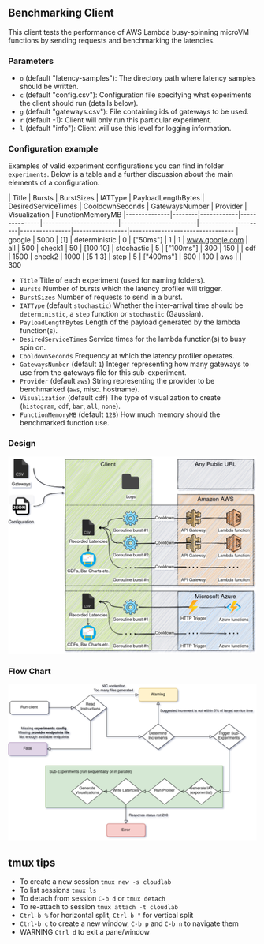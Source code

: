 ## Benchmarking Client
This client tests the performance of 
AWS Lambda busy-spinning microVM functions by sending requests and benchmarking the
latencies. 

### Parameters
- `o` (default "latency-samples"): The directory path where latency samples should be written.
- `c` (default "config.csv"): Configuration file specifying what experiments the client should run (details below).
- `g` (default "gateways.csv"): File containing ids of gateways to be used.
- `r` (default -1): Client will only run this particular experiment.
- `l` (default "info"): Client will use this level for logging information.

### Configuration example 
Examples of valid experiment configurations you can find in folder `experiments`. Below is a table and a further discussion
 about the main elements of a configuration.

| Title        | Bursts | BurstSizes | IATType       | PayloadLengthBytes     | DesiredServiceTimes    | CooldownSeconds     | GatewaysNumber | Provider        | Visualization | FunctionMemoryMB
|--------------|--------|------------|---------------|------------------------|------------------------|---------------------|----------------|-----------------|---------------------------------
| google       | 5000   | [1]        | deterministic | 0                      | ["50ms"]               | 1                   | 1              | www.google.com  | all           | 500
| check1       | 50     | [100 10]   | stochastic    | 5                      | ["100ms"]              | 300                 | 150            |                 | cdf           | 1500
| check2       | 1000   | [5 1 3]    | step          | 5                      | ["400ms"]              | 600                 | 100            | aws             |               | 300

- `Title` Title of each experiment (used for naming folders).
- `Bursts` Number of bursts which the latency profiler will trigger.
- `BurstSizes` Number of requests to send in a burst.
- `IATType` (default `stochastic`) Whether the inter-arrival time should be `deterministic`, a `step` function or `stochastic` (Gaussian).
- `PayloadLengthBytes` Length of the payload generated by the lambda function(s).
- `DesiredServiceTimes` Service times for the lambda function(s) to busy spin on.
- `CooldownSeconds` Frequency at which the latency profiler operates.
- `GatewaysNumber` (default `1`) Integer representing how many gateways to use from the gateways file for this sub-experiment.
- `Provider` (default `aws`) String representing the provider to be benchmarked (`aws`, misc. hostname).
- `Visualization` (default `cdf`) The type of visualization to create (`histogram`, `cdf`, `bar`, `all`, `none`).
- `FunctionMemoryMB` (default `128`) How much memory should the benchmarked function use.


### Design
![design](design/diagram.png)

### Flow Chart
![design](design/flow-chart.png)

## tmux tips
- To create a new session `tmux new -s cloudlab`
- To list sessions `tmux ls`
- To detach from session `C-b d` or `tmux detach`
- To re-attach to session `tmux attach -t cloudlab`
- `Ctrl-b %` for horizontal split, `Ctrl-b "` for vertical split
- `Ctrl-b c` to create a new window, `C-b p` and `C-b n` to navigate them
- WARNING `Ctrl d` to exit a pane/window